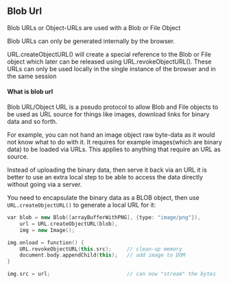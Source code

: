 ## Blob Url

Blob URLs or Object-URLs are used with a Blob or File Object

Blob URLs can only be generated internally by the browser.

URL.createObjectURL() will create a special reference to the Blob or File object which later can be released using URL.revokeObjectURL(). These URLs can only be used locally in the single instance of the browser and in the same session





#### What is blob url

Blob URL/Object URL is a pseudo protocol to allow Blob and File objects to be used as URL source for things like images, download links for binary data and so forth.

For example, you can not hand an image object raw byte-data as it would not know what to do with it. It requires for example images(which are binary data) to be loaded via URLs. This applies to anything that require an URL as source. 

Instead of uploading the binary data, then serve it back via an URL it is better to use an extra local step to be able to access the data directly without going via a server.

You need to encapsulate the binary data as a BLOB object, then use `URL.createObjectURL()` to generate a local URL for it:

```C++
var blob = new Blob([arrayBufferWithPNG], {type: "image/png"}),
    url = URL.createObjectURL(blob),
    img = new Image();

img.onload = function() {
    URL.revokeObjectURL(this.src);     // clean-up memory
    document.body.appendChild(this);   // add image to DOM
}

img.src = url;                         // can now "stream" the bytes
```


